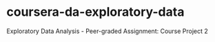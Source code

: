 # coursera-da-exploratory-data
Exploratory Data Analysis - Peer-graded Assignment: Course Project 2
